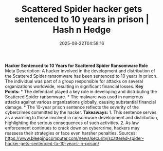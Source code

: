 ﻿---
title: "Scattered Spider hacker gets sentenced to 10 years in prison | Hash n Hedge"
date: "2025-08-22T04:58:16"
category: "Markets"
summary: ""
slug: "scattered-spider-hacker-gets-sentenced-to-10-years-in-prison"
source_urls:
  - ""
seo:
  title: "Scattered Spider hacker gets sentenced to 10 years in prison | Hash n Hedge | Hash n Hedge"
  description: ""
  keywords: ["news", "markets", "brief"]
---
**Hacker Sentenced to 10 Years for Scattered Spider Ransomware Role**  Meta Description: A hacker involved in the development and distribution of the Scattered Spider ransomware has been sentenced to 10 years in prison. The individual was part of a group responsible for attacks on several organizations worldwide, resulting in significant financial losses.  **Key Points:**  * The defendant played a key role in developing and distributing the Scattered Spider ransomware. * The malware was used in numerous attacks against various organizations globally, causing substantial financial damage. * The 10-year prison sentence reflects the severity of the cybercrimes committed by the hacker.  **Takeaways:**  1. This sentence serves as a warning to those involved in ransomware development and distribution, highlighting the serious consequences of such activities. 2. As law enforcement continues to crack down on cybercrime, hackers may reassess their strategies or face even harsher penalties.  Sources: https://www.bleepingcomputer.com/news/security/scattered-spider-hacker-gets-sentenced-to-10-years-in-prison/